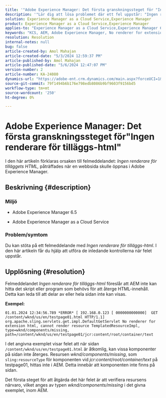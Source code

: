 ```yaml
---
title: '"Adobe Experience Manager: Det första granskningssteget för "Ingen renderare för tillägg-html"'
description: '"Lär dig att lösa problemet där ett fel uppstår: "Ingen renderare för tilläggs-html" i Adobe Experience Manager."'
solution: Experience Manager as a Cloud Service,Experience Manager
product: Experience Manager as a Cloud Service,Experience Manager
applies-to: "Experience Manager as a Cloud Service,Experience Manager 6.5"
keywords: "KCS, AEM, Adobe Experience Manager, No renderer for extension, HTML, AEMaaCS"
resolution: Resolution
internal-notes: null
bug: false
article-created-by: Amol Mahajan
article-created-date: "5/3/2024 12:59:37 PM"
article-published-by: Amol Mahajan
article-published-date: "5/6/2024 12:47:07 PM"
version-number: 2
article-number: KA-24080
dynamics-url: "https://adobe-ent.crm.dynamics.com/main.aspx?forceUCI=1&pagetype=entityrecord&etn=knowledgearticle&id=5e145bf8-4c09-ef11-9f89-000d3a345e57"
source-git-commit: 79f1494b6b176e798edb8086b9bf9603f9156bd5
workflow-type: tm+mt
source-wordcount: '250'
ht-degree: 0%

---
```


# Adobe Experience Manager: Det första granskningssteget för&quot;Ingen renderare för tilläggs-html&quot;


I den här artikeln förklaras orsaken till felmeddelandet: *Ingen renderare för tilläggets HTML,* påträffades när en webbsida skulle öppnas i Adobe Experience Manager.

## Beskrivning {#description}


### <b>Miljö</b>

- Adobe Experience Manager 6.5


- Adobe Experience Manager as a Cloud Service




### <b>Problem/symtom</b>

Du kan stöta på ett felmeddelande med *Ingen renderare för tilläggs-html*. I den här artikeln får du hjälp att utföra de inledande kontrollerna när felet uppstår.


## Upplösning {#resolution}


Felmeddelandet *Ingen renderare för tilläggs-html* föreslår att AEM inte kan hitta det skript eller program som behövs för att återge HTML-innehåll. Detta kan leda till att delar av eller hela sidan inte kan visas.

<b>Exempel:</b>

`01.01.2024 12:34:56.789 *ERROR* [ 192.168.0.123 [ 0000000000000]  GET /content/wknd/us/en/testpage01.html HTTP/1.1]  org.apache.sling.servlets.get.impl.DefaultGetServlet No renderer for extension html, cannot render resource TemplatedResourceImpl, type=wknd/components/missing, path=/content/wknd/us/en/testpage01/jcr:content/root/container/text`



I det angivna exemplet visar felet att när sidan `/content/wknd/us/en/testpage01.html` är åtkomlig, kan vissa komponenter på sidan inte återges. Resursen *wknd/components/missing*, som `sling:resourceType` för komponenten vid *jcr:content/root/container/text* på testpage01, hittas inte i AEM. Detta innebär att komponenten inte finns på sidan.



Det första steget för att åtgärda det här felet är att verifiera resursens närvaro, vilket anges av typen *wknd/components/missing* i det givna exemplet, inom AEM.
